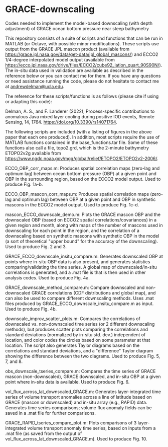 # GRACE-downscaling
Codes needed to implement the model-based downscaling (with depth adjustment) of GRACE ocean bottom pressure near steep bathymetry

This repository consists of a suite of scripts and functions that can be run in MATLAB (or Octave, with possible minor modifications). These scripts use output from the GRACE JPL mascon product (available from https://grace.jpl.nasa.gov/data/get-data/jpl_global_mascons/) and ECCO2 1/4-degree interpolated model output (available from https://ecco.jpl.nasa.gov/drive/files/ECCO2/cube92_latlon_quart_90S90N/). The in-situ data used in validation are available as described in the reference below or you can contact me for them. If you have any questions or need assistance running the code, please do not hesitate to contact me at andrewdelman@ucla.edu.

The reference for these scripts/functions is as follows (please cite if using or adapting this code):

Delman, A. S., and F. Landerer (2022), Process-specific contributions to anomalous Java mixed layer cooling during positive IOD events, Remote Sensing, 14, 1764. https://doi.org/10.3390/rs14071764.

The following scripts are included (with a listing of figures in the above paper that each one produced).  In addition, most scripts require the use of MATLAB functions contained in the base_functions.tar file.  Some of these functions also call a file, topo2.grd, which is the 2-minute bathymetry ETOPO2v2g available from https://www.ngdc.noaa.gov/mgg/global/relief/ETOPO2/ETOPO2v2-2006/.

ECCO_OBP_corr_maps.m: Produces spatial correlation maps (zero-lag and optimum lag) between ocean bottom pressure (OBP) at a given point and OBP in the surrounding region, based on the ECCO2 model output.  Used to produce Fig. 1a-b.

ECCO_OBP_mascon_corr_maps.m: Produces spatial correlation maps (zero-lag and optimum lag) between OBP at a given point and OBP in synthetic mascons in the ECCO2 model output.  Used to produce Fig. 1c-d.

mascon_ECCO_downscale_demo.m: Plots the GRACE mascon OBP and the downscaled OBP (based on ECCO2 spatial correlations/covariances) in a given region and month, along with maps of the number of mascons used in downscaling for each point in the region, and the correlation of a downscaling based on synthetic mascons with synthetic OBP in the model (a sort of theoretical "upper bound" for the accuracy of the downscaling).  Used to produce Fig. 2 and 3.

GRACE_ECCO_downscale_insitu_compare.m: Generates downscaled OBP at points where in-situ OBP data is also present, and generates statistics comparing/validating the time series.  A global map of downscaled/in-situ correlations is generated, and a .mat file is that is then used in other analysis codes.  Used to produce Fig. 4a.

GRACE_downscale_method_compare.m: Compare downscaled and non-downscaled GRACE correlations (CDF distributions and global map), and can also be used to compare different downscaling methods.  Uses .mat files produced by GRACE_ECCO_downscale_insitu_compare.m as input.  Used to produce Fig. 4b.

downscale_improv_scatter_plots.m: Compares the correlations of downscaled vs. non-downscaled time series (or 2 different downscaling methods), but produces scatter plots comparing the correlations and standard deviations (normalized by in-situ std. dev.) independent of location, and color codes the circles based on some parameter at that location. The script also generates Taylor diagrams based on the correlations and standard deviations, and a "difference" Taylor diagram showing the difference between the two diagrams.  Used to produce Fig. 5, 7, and 8.

obs_downscale_tseries_compare.m: Compares the time series of GRACE mascon (non-downscaled), GRACE downscaled, and in-situ OBP at a given point where in-situ data is available.  Used to produce Fig. 6.

vol_flux_across_lat_downscaled_GRACE.m: Generates layer-integrated time series of volume transport anomalies across a line of latitude based on GRACE (mascon or downscaled) and in-situ array (e.g., RAPID) data.  Generates time series comparisons; volume flux anomaly fields can be saved in a .mat file for further comparisons.

GRACE_RAPID_tseries_compare_plot.m: Plots comparisons of 3 layer-integrated volume transport anomaly time series, based on inputs from a .mat file (as saved from the output of vol_flux_across_lat_downscaled_GRACE.m).  Used to produce Fig. 10.

